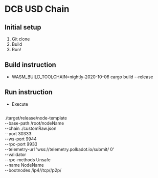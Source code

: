# DCB USD Chain

## Initial setup
1. Git clone
2. Build
3. Run!

## Build instruction
* WASM_BUILD_TOOLCHAIN=nightly-2020-10-06 cargo build --release

## Run instruction
* Execute 
  ```
 ./target/release/node-template \
  --base-path /root/nodeName \
  --chain ./customRaw.json \
  --port 30333 \
  --ws-port 9944 \
  --rpc-port 9933 \
  --telemetry-url 'wss://telemetry.polkadot.io/submit/ 0' \
  --validator \
  --rpc-methods Unsafe \
  --name NodeName \
  --bootnodes /ip4/<IP Address>/tcp/<Port>/p2p/<Peer ID>
  ```
